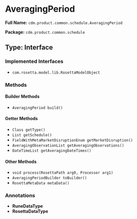# AveragingPeriod

**Full Name:** `cdm.product.common.schedule.AveragingPeriod`

**Package:** `cdm.product.common.schedule`

## Type: Interface

### Implemented Interfaces

- `com.rosetta.model.lib.RosettaModelObject`

### Methods

#### Builder Methods

- `AveragingPeriod build()`

#### Getter Methods

- `Class getType()`
- `List getSchedule()`
- `FieldWithMetaMarketDisruptionEnum getMarketDisruption()`
- `AveragingObservationList getAveragingObservations()`
- `DateTimeList getAveragingDateTimes()`

#### Other Methods

- `void process(RosettaPath arg0, Processor arg1)`
- `AveragingPeriodBuilder toBuilder()`
- `RosettaMetaData metaData()`

### Annotations

- **RuneDataType**
- **RosettaDataType**

